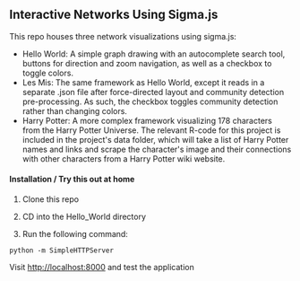 Interactive Networks Using Sigma.js
---

This repo houses three network visualizations using sigma.js:

* Hello World: A simple graph drawing with an autocomplete search tool, buttons for direction and zoom navigation, as well as a checkbox to toggle colors. 
* Les Mis: The same framework as Hello World, except it reads in a separate .json file after force-directed layout and community detection pre-processing. As such, the checkbox toggles community detection rather than changing colors. 
* Harry Potter: A more complex framework visualizing 178 characters from the Harry Potter Universe. The relevant R-code for this project is included in the project's data folder, which will take a list of Harry Potter names and links and scrape the character's image and their connections with other characters from a Harry Potter wiki website.

#### Installation / Try this out at home

1. Clone this repo

2. CD into the Hello_World directory

3. Run the following command:

```
python -m SimpleHTTPServer
```

Visit [http://localhost:8000](http://localhost:8000) and test the application
